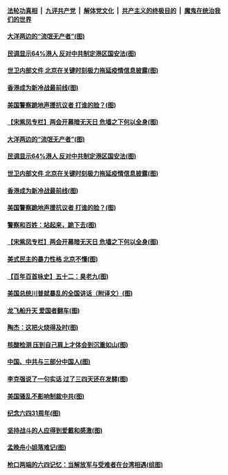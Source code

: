 

####  [法轮功真相](../../../../basic/blob/master/README.md?t=06031731) &nbsp;|&nbsp; [九评共产党](../../../../9ping.md/blob/master/README.md?t=06031731) &nbsp;|&nbsp; [解体党文化](../../../../jtdwh.md/blob/master/README.md?t=06031731)  &nbsp;|&nbsp; [共产主义的终极目的](../../../../gczydzjmd.md/blob/master/README.md?t=06031731) &nbsp;|&nbsp; [魔鬼在统治我们的世界](../../../../mgztzwmdsj.md/blob/master/README.md?t=06031731) 

#### [大洋两边的“流氓无产者”(图)](../pages/p4/935357.md?t=06031731) 

#### [民调显示64%港人 反对中共制定港区国安法(图)](../pages/p4/935332.md?t=06031731) 

#### [世卫内部文件 北京在关键时刻极力拖延疫情信息披露(图)](../pages/p4/935310.md?t=06031731) 

#### [香港成为新冷战最前线(图)](../pages/p4/935312.md?t=06031731) 

#### [美国警察跪地声援抗议者 打谁的脸？(图)](../pages/p4/935307.md?t=06031731) 

#### [【宋紫凤专栏】两会开幕暗无天日 危墙之下何以全身(图)](../pages/p4/935298.md?t=06031731) 

#### [大洋两边的“流氓无产者”(图)](../pages/p4/935357.md?t=06031731) 

#### [民调显示64%港人 反对中共制定港区国安法(图)](../pages/p4/935332.md?t=06031731) 

#### [世卫内部文件 北京在关键时刻极力拖延疫情信息披露(图)](../pages/p4/935310.md?t=06031731) 

#### [香港成为新冷战最前线(图)](../pages/p4/935312.md?t=06031731) 

#### [美国警察跪地声援抗议者 打谁的脸？(图)](../pages/p4/935307.md?t=06031731) 

#### [警察和百姓：站起来，跪下去(图)](../pages/p4/935316.md?t=06031731) 

#### [【宋紫凤专栏】两会开幕暗无天日 危墙之下何以全身(图)](../pages/p4/935298.md?t=06031731) 

#### [美式民主的暴力性格 北京不懂(图)](../pages/p4/935308.md?t=06031731) 

#### [【百年百首咏史】五十二：臭老九(图)](../pages/p4/935305.md?t=06031731) 

#### [美国总统川普就暴乱的全国讲话（附译文）(图)](../pages/p4/935304.md?t=06031731) 

#### [龙飞船升天 爱国者翻车(图)](../pages/p4/935240.md?t=06031731) 

#### [陶杰：这把火烧得及时(图)](../pages/p4/935239.md?t=06031731) 

#### [核酸检测 压到自己肩上才体会到沉重如山(图)](../pages/p4/935238.md?t=06031731) 

#### [中国、中共与三部分中国人(图)](../pages/p4/935234.md?t=06031731) 

#### [李克强说了一句实话 过了三四天还在发酵(图)](../pages/p4/935233.md?t=06031731) 

#### [美国骚乱不影响制裁中共(图)](../pages/p4/935227.md?t=06031731) 

#### [纪念六四31周年(图)](../pages/p4/935104.md?t=06031731) 

#### [坚持战斗的人应得到爱戴和感激(图)](../pages/p4/935102.md?t=06031731) 

#### [孟晚舟小姐落难记(图)](../pages/p4/935095.md?t=06031731) 

#### [枪口两端的六四记忆：当解放军与受难者在台湾相遇(组图)](../pages/p4/935091.md?t=06031731) 

